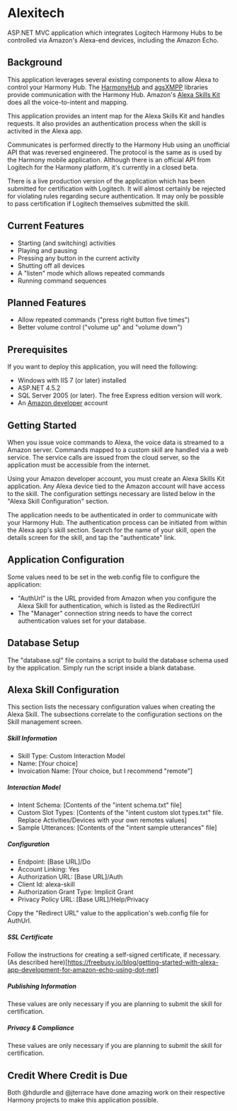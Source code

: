 # Alexitech

ASP.NET MVC application which integrates Logitech Harmony Hubs to be controlled via Amazon's Alexa-end devices, including the Amazon Echo.

Background
----------

This application leverages several existing components to allow Alexa to control your Harmony Hub. The [HarmonyHub](https://github.com/hdurdle/harmony) and [agsXMPP](https://www.nuget.org/packages/agsXMPP/) libraries provide communication with the Harmony Hub. Amazon's [Alexa Skills Kit](https://developer.amazon.com/public/solutions/alexa/alexa-skills-kit) does all the voice-to-intent and mapping.

This application provides an intent map for the Alexa Skills Kit and handles requests. It also provides an authentication process when the skill is activited in the Alexa app.

Communicates is performed directly to the Harmony Hub using an unofficial API that was reversed engineered. The protocol is the same as is used by the Harmony mobile application. Although there is an official API from Logitech for the Harmony platform, it's currently in a closed beta.

There is a live production version of the application which has been submitted for certification with Logitech. It will almost certainly be rejected for violating rules regarding secure authentication. It may only be possible to pass certification if Logitech themselves submitted the skill.

Current Features
----------------

- Starting (and switching) activities
- Playing and pausing
- Pressing any button in the current activity
- Shutting off all devices
- A "listen" mode which allows repeated commands
- Running command sequences

Planned Features
----------------

- Allow repeated commands ("press right button five times")
- Better volume control ("volume up" and "volume down")

Prerequisites
-------------

If you want to deploy this application, you will need the following:

- Windows with IIS 7 (or later) installed
- ASP.NET 4.5.2
- SQL Server 2005 (or later). The free Express edition version will work.
- An [Amazon developer](https://developer.amazon.com/) account

Getting Started
---------------

When you issue voice commands to Alexa, the voice data is streamed to a Amazon server. Commands mapped to a custom skill are handled via a web service. The service calls are issued from the cloud server, so the application must be accessible from the internet.

Using your Amazon developer account, you must create an Alexa Skills Kit application. Any Alexa device tied to the Amazon account will have access to the skill. The configuration settings necessary are listed below in the "Alexa Skill Configuration" section.

The application needs to be authenticated in order to communicate with your Harmony Hub. The authentication process can be initiated from within the Alexa app's skill section. Search for the name of your skill, open the details screen for the skill, and tap the "authenticate" link.

Application Configuration
-------------------------

Some values need to be set in the web.config file to configure the application:

- "AuthUrl" is the URL provided from Amazon when you configure the Alexa Skill for authentication, which is listed as the RedirectUrl
- The "Manager" connection string needs to have the correct authentication values set for your database.

Database Setup
--------------

The "database.sql" file contains a script to build the database schema used by the application. Simply run the script inside a blank database.

Alexa Skill Configuration
-------------------------

This section lists the necessary configuration values when creating the Alexa Skill. The subsections correlate to the configuration sections on the Skill management screen.

##### Skill Information

- Skill Type: Custom Interaction Model
- Name: [Your choice]
- Invoication Name: [Your choice, but I recommend "remote"]

##### Interaction Model 

- Intent Schema: [Contents of the "intent schema.txt" file]
- Custom Slot Types: [Contents of the "intent custom slot types.txt" file. Replace Activities/Devices with your own remotes values]
- Sample Utterances: [Contents of the "intent sample utterances" file]

##### Configuration 

- Endpoint: [Base URL]/Do
- Account Linking: Yes
- Authorization URL: [Base URL]/Auth
- Client Id: alexa-skill
- Authorization Grant Type: Implicit Grant
- Privacy Policy URL: [Base URL]/Help/Privacy

Copy the "Redirect URL" value to the application's web.config file for AuthUrl.

##### SSL Certificate 

Follow the instructions for creating a self-signed certificate, if necessary. (As described here)[https://freebusy.io/blog/getting-started-with-alexa-app-development-for-amazon-echo-using-dot-net]

##### Publishing Information 

These values are only necessary if you are planning to submit the skill for certification.

##### Privacy & Compliance 

These values are only necessary if you are planning to submit the skill for certification.

Credit Where Credit is Due
--------------------------

Both @hdurdle and @jterrace have done amazing work on their respective Harmony projects to make this application possible. 
